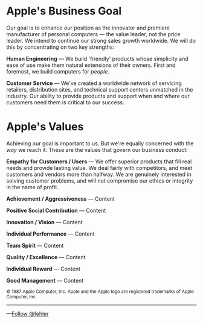 Apple's Business Goal
=====================

Our goal is to enhance our position as the innovator and premiere manufacturer of personal computers — the value leader, not the price leader. We intend to continue our strong sales growth worldwide. We will do this by concentrating on two key strengths:

**Human Engineering** — We build 'friendly' products whose simplicity and ease of use make them natural extensions of their owners. First and foremost, we build computers for *people*.

**Customer Service** — We've created a worldwide network of servicing retailers, distribution sites, and technical support centers unmatched in the industry. Our ability to provide products and support when and where our customers need them is critical to our success.


Apple's Values
==============

Achieving our goal is important to us. But we're equally concerned with the *way* we reach it. These are the values that govern our business conduct:

**Empathy for Customers / Users** — We offer superior products that fill real needs and provide lasting value. We deal fairly with competitors, and meet customers and vendors more than halfway. We are genuinely interested in solving customer problems, and will not compromise our ethics or integrity in the name of profit.

**Achievement / Aggressiveness** — Content

**Positive Social Contribution** — Content

**Innovation / Vision** — Content

**Individual Performance** — Content

**Team Spirit** — Content

**Quality / Excellence** — Content

**Individual Reward** — Content

**Good Management** — Content


<small>© 1987 Apple Computer, Inc.  Apple and the Apple logo are registered trademarks of Apple Computer, Inc.</small>


- - -


—<a href="https://twitter.com/fehler?ref_src=twsrc%5Etfw" class="twitter-follow-button" data-show-count="false">Follow @fehler</a><script async src="https://platform.twitter.com/widgets.js" charset="utf-8"></script>



<!--

+ Identify the date this was published.
+ Link to the image file.
+ Provide a second version, *emphasis mine*.
+ Post to r/apple.

-->